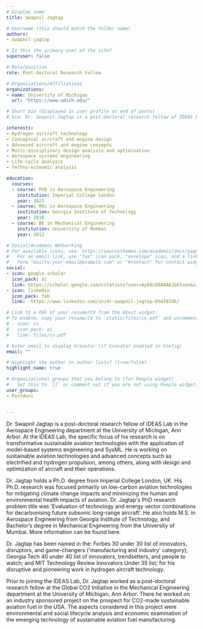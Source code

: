 ```yaml
---
# Display name
title: Swapnil Jagtap

# Username (this should match the folder name)
authors:
- swapnil-jagtap

# Is this the primary user of the site?
superuser: false

# Role/position
role: Post-doctoral Research Fellow 

# Organizations/Affiliations
organizations:
- name: University of Michigan
  url: "https://www.umich.edu/"

# Short bio (displayed in user profile at end of posts)
# bio: Dr. Swapnil Jagtap is a post-doctoral research fellow of IDEAS Lab in the Aerospace Engineering department at the University of Michigan, Ann Arbor. At the IDEAS Lab, the specific focus of his research is on transformative sustainable aviation technologies with the application of model-based systems engineering and SysML. He is working on sustainable aviation technologies and advanced concepts such as electrified and hydrogen propulsion, among others, along with design and optimization of aircraft and their operations.

interests:
- Hydrogen aircraft technology
- Conceptual aircraft and engine design
- Advanced aircraft and engine concepts
- Multi-disciplinary design analysis and optimisation
- Aerospace systems engineering
- Life-cycle analysis
- Techno-economic analysis

education:
  courses:
  - course: PhD in Aerospace Engineering
    institution: Imperial College London
    year: 2023
  - course: MSc in Aerospace Engineering
    institution: Georgia Institute of Technology
    year: 2018
  - course: BE in Mechanical Engineering
    institution: University of Mumbai
    year: 2012

# Social/Academic Networking
# For available icons, see: https://sourcethemes.com/academic/docs/page-builder/#icons
#   For an email link, use "fas" icon pack, "envelope" icon, and a link in the
#   form "mailto:your-email@example.com" or "#contact" for contact widget.
social:
- icon: google-scholar
  icon_pack: ai
  link: https://scholar.google.com/citations?user=Ay89cD8AAAAJ&hl=en&oi=ao 
- icon: linkedin
  icon_pack: fab
  link:  https://www.linkedin.com/in/dr-swapnil-jagtap-8547074b/

# Link to a PDF of your resume/CV from the About widget.
# To enable, copy your resume/CV to `static/files/cv.pdf` and uncomment the lines below.
# - icon: cv
#   icon_pack: ai
#   link: files/cv.pdf

# Enter email to display Gravatar (if Gravatar enabled in Config)
email: ""

# Highlight the author in author lists? (true/false)
highlight_name: true

# Organizational groups that you belong to (for People widget)
#   Set this to `[]` or comment out if you are not using People widget.
user_groups:
- Postdocs


---
```

Dr. Swapnil Jagtap is a post-doctoral research fellow of IDEAS Lab in the Aerospace Engineering department at the University of Michigan, Ann Arbor. At the IDEAS Lab, the specific focus of his research is on transformative sustainable aviation technologies with the application of model-based systems engineering and SysML. He is working on sustainable aviation technologies and advanced concepts such as electrified and hydrogen propulsion, among others, along with design and optimization of aircraft and their operations.

Dr. Jagtap holds a Ph.D. degree from Imperial College London, UK. His Ph.D. research was focused primarily on low-carbon aviation technologies for mitigating climate change impacts and minimizing the human and environmental health impacts of aviation. Dr. Jagtap's PhD research problem title was ‘Evaluation of technology and energy vector combinations for decarbonising future subsonic long-range aircraft’. He also holds M.S. in Aerospace Engineering from Georgia Institute of Technology, and Bachelor’s degree in Mechanical Engineering from the University of Mumbai. More information can be found here.

Dr. Jagtap has been named in the: Forbes 30 under 30 list of innovators, disruptors, and game-changers ('manufacturing and industry' category); Georgia Tech 40 under 40 list of innovators, trendsetters, and people to watch; and MIT Technology Review Innovators Under 35 list; for his disruptive and pioneering work in hydrogen aircraft technology. 

Prior to joining the IDEAS Lab, Dr. Jagtap worked as a post-doctoral research fellow at the Global CO2 Initiative in the Mechanical Engineering department at the University of Michigan, Ann Arbor. There he worked on an industry sponsored project on the prospect for CO2-made sustainable aviation fuel in the USA. The aspects considered in this project were environmental and social lifecycle analysis and economic examination of the emerging technology of sustainable aviation fuel manufacturing. 
